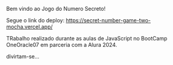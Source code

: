 Bem vindo ao Jogo do Numero Secreto!

Segue o link do deploy: https://secret-number-game-two-mocha.vercel.app/

TRabalho realizado durante as aulas de JavaScript no BootCamp OneOracle07 em parceria com a Alura 2024.

divirtam-se...
